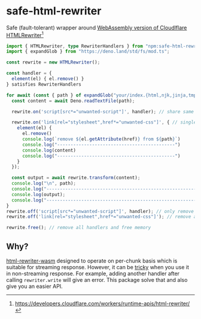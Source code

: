 # safe-html-rewriter
Safe (fault-tolerant) wrapper around [WebAssembly version of Cloudlflare HTMLRewriter][html-rewriter-wasm][^1]

```ts
import { HTMLRewriter, type RewriterHandlers } from "npm:safe-html-rewriter";
import { expandGlob } from "https://deno.land/std/fs/mod.ts";

const rewrite = new HTMLRewriter();

const handler = {
  element(el) { el.remove() }
} satisfies RewriterHandlers

for await (const { path } of expandGlob("your/index.{html,njk,jinja,tmpl}")) {
  const content = await Deno.readTextFile(path);

  rewrite.on('script[src*="unwanted-script"]', handler); // share same handler

  rewrite.on('link[rel="stylesheet",href*="unwanted-css"]', { // single selector with many handlers
    element(el) {
      el.remove()
      console.log(`remove ${el.getAttribute(href)} from ${path}`)
      console.log("--------------------------------------------")
      console.log(content)
      console.log("--------------------------------------------")
    }
  });

  const output = await rewrite.transform(content);
  console.log("\n", path);
  console.log("-------------------------------------------------------------");
  console.log(output);
  console.log("-------------------------------------------------------------");
}
rewrite.off('script[src*="unwanted-script"]', handler); // only remove specific handler
rewrite.off('link[rel="stylesheet",href*="unwanted-css"]'); // remove all handlers for specific selector

rewrite.free(); // remove all handlers and free memory
```

[^1]: https://developers.cloudflare.com/workers/runtime-apis/html-rewriter/

## Why?
[html-rewriter-wasm][] designed to operate on per-chunk basis which is suitable for streaming response.
However, it can be [tricky](https://github.com/cloudflare/html-rewriter-wasm#caveats) when you use it in non-streaming response.
For example, adding another handler after calling `rewriter.write` will give an error.
This package solve that and also give you an easier API.

[html-rewriter-wasm]: https://github.com/cloudflare/html-rewriter-wasm

